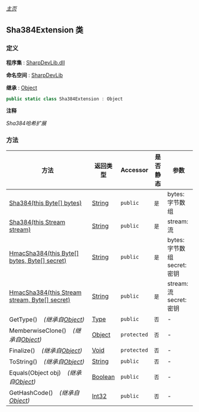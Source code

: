###### [主页](./Index.md "主页")

## Sha384Extension 类

### 定义

**程序集** : [SharpDevLib.dll](./SharpDevLib.assembly.md "SharpDevLib.dll")

**命名空间** : [SharpDevLib](./SharpDevLib.namespace.md "SharpDevLib")

**继承** : [Object](https://learn.microsoft.com/en-us/dotnet/api/system.object "Object")

``` csharp
public static class Sha384Extension : Object
```

**注释**

*Sha384哈希扩展*


### 方法

|方法|返回类型|Accessor|是否静态|参数|
|---|---|---|---|---|
|[Sha384(this Byte[] bytes)](./SharpDevLib.Sha384Extension.Sha384.thisByte.md "Sha384(this Byte[] bytes)")|[String](https://learn.microsoft.com/en-us/dotnet/api/system.string "String")|`public`|`是`|bytes:字节数组|
|[Sha384(this Stream stream)](./SharpDevLib.Sha384Extension.Sha384.thisStream.md "Sha384(this Stream stream)")|[String](https://learn.microsoft.com/en-us/dotnet/api/system.string "String")|`public`|`是`|stream:流|
|[HmacSha384(this Byte[] bytes, Byte[] secret)](./SharpDevLib.Sha384Extension.HmacSha384.thisByte.Byte.md "HmacSha384(this Byte[] bytes, Byte[] secret)")|[String](https://learn.microsoft.com/en-us/dotnet/api/system.string "String")|`public`|`是`|bytes:字节数组<br>secret:密钥|
|[HmacSha384(this Stream stream, Byte[] secret)](./SharpDevLib.Sha384Extension.HmacSha384.thisStream.Byte.md "HmacSha384(this Stream stream, Byte[] secret)")|[String](https://learn.microsoft.com/en-us/dotnet/api/system.string "String")|`public`|`是`|stream:流<br>secret:密钥|
|GetType()&nbsp;&nbsp;&nbsp;&nbsp;*(继承自[Object](https://learn.microsoft.com/en-us/dotnet/api/system.object "Object"))*|[Type](https://learn.microsoft.com/en-us/dotnet/api/system.type "Type")|`public`|`否`|-|
|MemberwiseClone()&nbsp;&nbsp;&nbsp;&nbsp;*(继承自[Object](https://learn.microsoft.com/en-us/dotnet/api/system.object "Object"))*|[Object](https://learn.microsoft.com/en-us/dotnet/api/system.object "Object")|`protected`|`否`|-|
|Finalize()&nbsp;&nbsp;&nbsp;&nbsp;*(继承自[Object](https://learn.microsoft.com/en-us/dotnet/api/system.object "Object"))*|[Void](https://learn.microsoft.com/en-us/dotnet/api/system.void "Void")|`protected`|`否`|-|
|ToString()&nbsp;&nbsp;&nbsp;&nbsp;*(继承自[Object](https://learn.microsoft.com/en-us/dotnet/api/system.object "Object"))*|[String](https://learn.microsoft.com/en-us/dotnet/api/system.string "String")|`public`|`否`|-|
|Equals(Object obj)&nbsp;&nbsp;&nbsp;&nbsp;*(继承自[Object](https://learn.microsoft.com/en-us/dotnet/api/system.object "Object"))*|[Boolean](https://learn.microsoft.com/en-us/dotnet/api/system.boolean "Boolean")|`public`|`否`|-|
|GetHashCode()&nbsp;&nbsp;&nbsp;&nbsp;*(继承自[Object](https://learn.microsoft.com/en-us/dotnet/api/system.object "Object"))*|[Int32](https://learn.microsoft.com/en-us/dotnet/api/system.int32 "Int32")|`public`|`否`|-|


